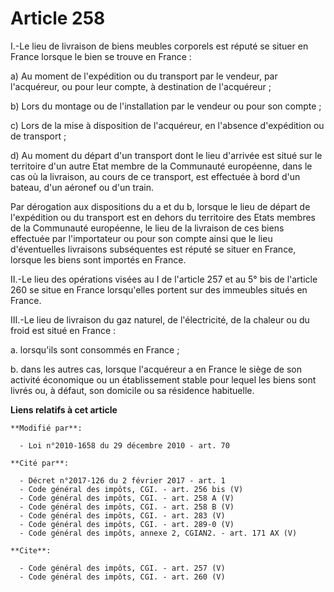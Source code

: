 # Article 258

I.-Le lieu de livraison de biens meubles corporels est réputé se situer en France lorsque le bien se trouve en France : 

a) Au moment de l'expédition ou du transport par le vendeur, par l'acquéreur, ou pour leur compte, à destination de
l'acquéreur ; 

b) Lors du montage ou de l'installation par le vendeur ou pour son compte ; 

c) Lors de la mise à disposition de l'acquéreur, en l'absence d'expédition ou de transport ; 

d) Au moment du départ d'un transport dont le lieu d'arrivée est situé sur le territoire d'un autre Etat membre de la
Communauté européenne, dans le cas où la livraison, au cours de ce transport, est effectuée à bord d'un bateau, d'un aéronef
ou d'un train. 

Par dérogation aux dispositions du a et du b, lorsque le lieu de départ de l'expédition ou du transport est en dehors du
territoire des Etats membres de la Communauté européenne, le lieu de la livraison de ces biens effectuée par l'importateur ou
pour son compte ainsi que le lieu d'éventuelles livraisons subséquentes est réputé se situer en France, lorsque les biens
sont importés en France. 

II.-Le lieu des opérations visées au I de l'article 257 et au 5° bis de l'article 260 se situe en France lorsqu'elles portent
sur des immeubles situés en France. 

III.-Le lieu de livraison du gaz naturel, de l'électricité, de la chaleur ou du froid est situé en France : 

a. lorsqu'ils sont consommés en France ; 

b. dans les autres cas, lorsque l'acquéreur a en France le siège de son activité économique ou un établissement stable pour
lequel les biens sont livrés ou, à défaut, son domicile ou sa résidence habituelle.

**Liens relatifs à cet article**

	**Modifié par**:

	  - Loi n°2010-1658 du 29 décembre 2010 - art. 70

	**Cité par**:

	  - Décret n°2017-126 du 2 février 2017 - art. 1
	  - Code général des impôts, CGI. - art. 256 bis (V)
	  - Code général des impôts, CGI. - art. 258 A (V)
	  - Code général des impôts, CGI. - art. 258 B (V)
	  - Code général des impôts, CGI. - art. 283 (V)
	  - Code général des impôts, CGI. - art. 289-0 (V)
	  - Code général des impôts, annexe 2, CGIAN2. - art. 171 AX (V)

	**Cite**:

	  - Code général des impôts, CGI. - art. 257 (V)
	  - Code général des impôts, CGI. - art. 260 (V)
